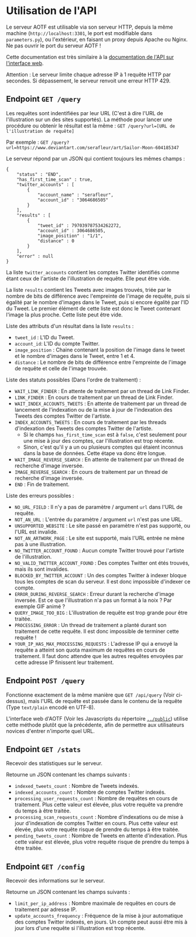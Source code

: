 # Utilisation de l'API

Le serveur AOTF est utilisable via son serveur HTTP, depuis la même machine (`http://localhost:3301`, le port est modifiable dans `parameters.py`), ou l'extérieur, en faisant un proxy depuis Apache ou Nginx. Ne pas ouvrir le port du serveur AOTF !

Cette documentation est très similaire à la [documentation de l'API sur l'interface web](../public/documentation.fr.html).

Attention : Le serveur limite chaque adresse IP à 1 requête HTTP par secondes. Si dépassement, le serveur renvoit une erreur HTTP 429.


## Endpoint `GET /query`

Les requêtes sont indentifiées par leur URL (C'est à dire l'URL de l'illustration sur un des sites supportés). La méthode pour lancer une procédure ou obtenir le résultat est la même : `GET /query?url=[URL de l'illustration de requête]`

Par exemple : `GET /query?url=https://www.deviantart.com/serafleur/art/Sailor-Moon-604185347`

Le serveur répond par un JSON qui contient toujours les mêmes champs :
```
{
	"status" : "END",
	"has_first_time_scan" : true,
	"twitter_accounts" : [
		{
			"account_name" : "serafleur",
			"account_id" : "3064686505"
		}
	],
	"results" : [
		{
			"tweet_id" : 797039787534262272,
			"account_id" : 3064686505,
			"image_position" : "1/1",
			"distance" : 0
		}
	],
	"error" : null
}
```

La liste `twitter_accounts` contient les comptes Twitter identifiés comme étant ceux de l'artiste de l'illustration de requête. Elle peut être vide.

La liste `results` contient les Tweets avec images trouvés, triée par le nombre de bits de différence avec l'empreinte de l'image de requête, puis si égalité par le nombre d'images dans le Tweet, puis si encore égalité par l'ID du Tweet. Le premier élément de cette liste est donc le Tweet contenant l'image la plus proche. Cette liste peut être vide.

Liste des attributs d'un résultat dans la liste `results` :
- `tweet_id` : L'ID du Tweet.
- `account_id`: L'ID du compte Twitter.
- `image_position` : Chaine contenant la position de l'image dans le tweet et le nombre d'images dans le Tweet, entre 1 et 4.
- `distance` : Le nombre de bits de différence entre l'empreinte de l'image de requête et celle de l'image trouvée.

Liste des statuts possibles (Dans l'ordre de traitement) :
- `WAIT_LINK_FINDER` : En attente de traitement par un thread de Link Finder.
- `LINK_FINDER` : En cours de traitement par un thread de Link Finder.
- `WAIT_INDEX_ACCOUNTS_TWEETS` : En attente de traitement par un thread de lancement de l'indexation ou de la mise à jour de l'indexation des Tweets des comptes Twitter de l'artiste.
- `INDEX_ACCOUNTS_TWEETS` : En cours de traitement par les threads d'indexation des Tweets des comptes Twitter de l'artiste.
  - Si le champs `has_first_time_scan` est à `false`, c'est seulement pour une mise à jour des comptes, car l'illustration est trop récente.
  - Sinon, c'est qu'il y a un ou plusieurs comptes qui étaient inconnus dans la base de données. Cette étape va donc être longue.
- `WAIT_IMAGE_REVERSE_SEARCH` : En attente de traitement par un thread de recherche d'image inversée.
- `IMAGE_REVERSE_SEARCH` : En cours de traitement par un thread de recherche d'image inversée.
- `END` : Fin de traitement.

Liste des erreurs possibles :
- `NO_URL_FIELD` : Il n'y a pas de paramètre / argument `url` dans l'URL de requête.
- `NOT_AN_URL` : L'entrée du paramètre / argument `url` n'est pas une URL.
- `UNSUPPORTED_WEBSITE` : Le site passé en paramètre n'est pas supporté, ou l'URL est invalide.
- `NOT_AN_ARTWORK_PAGE` : Le site est supporté, mais l'URL entrée ne mène pas à une illustration.
- `NO_TWITTER_ACCOUNT_FOUND` : Aucun compte Twitter trouvé pour l'artiste de l'illustration.
- `NO_VALID_TWITTER_ACCOUNT_FOUND` : Des comptes Twitter ont étés trouvés, mais ils sont invalides.
- `BLOCKED_BY_TWITTER_ACCOUNT` : Un des comptes Twitter à indexer bloque tous les comptes de scan du serveur. Il est donc impossible d'indexer ce compte.
- `ERROR_DURING_REVERSE_SEARCH` : Erreur durant la recherche d'image inversée. Est ce que l'illustration n'a pas un format à la noix ? Par exemple GIF animé ?
- `QUERY_IMAGE_TOO_BIG` : L'illustration de requête est trop grande pour être traitée.
- `PROCESSING_ERROR` : Un thread de traitement a planté durant son traitement de cette requête. Il est donc impossible de terminer cette requête !
- `YOUR_IP_HAS_MAX_PROCESSING_REQUESTS` : L'adresse IP qui a envoyé la requête a atteint son quota maximum de requêtes en cours de traitement. Il faut donc attendre que les autres requêtes envoyées par cette adresse IP finissent leur traitement. 


## Endpoint `POST /query`

Fonctionne exactement de la même manière que `GET /api/query` (Voir ci-dessus), mais l'URL de requête est passée dans le contenu de la requête (Type `text/plain` encodé en UTF-8).

L'interface web d'AOTF (Voir les Javascripts du répertoire [`../public`](../public)) utilise cette méthode plutôt que la précédente, afin de permettre aux utilisateurs novices d'entrer n'importe quel URL.


## Endpoint `GET /stats`

Recevoir des statistiques sur le serveur.

Retourne un JSON contenant les champs suivants :
- `indexed_tweets_count` : Nombre de Tweets indexés.
- `indexed_accounts_count` : Nombre de comptes Twitter indexés.
- `processing_user_requests_count` : Nombre de requêtes en cours de traitement. Plus cette valeur est élevée, plus votre requête va prendre du temps à être traitée.
- `processing_scan_requests_count` : Nombre d'indexations ou de mise à jour d'indexation de comptes Twitter en cours. Plus cette valeur est élevée, plus votre requête risque de prendre du temps à être traitée.
- `pending_tweets_count` : Nombre de Tweets en attente d'indexation. Plus cette valeur est élevée, plus votre requête risque de prendre du temps à être traitée.


## Endpoint `GET /config`

Recevoir des informations sur le serveur.

Retourne un JSON contenant les champs suivants :
- `limit_per_ip_address` : Nombre maximale de requêtes en cours de traitement par adresse IP.
- `update_accounts_frequency` : Fréquence de la mise à jour automatique des comptes Twitter indexés, en jours. Un compte peut aussi être mis à jour lors d'une requête si l'illustration est trop récente.
